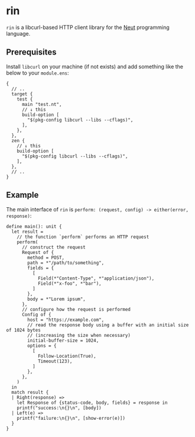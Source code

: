# rin

`rin` is a libcurl-based HTTP client library for the [Neut](https://vekatze.github.io/neut/) programming language.

## Prerequisites

Install `libcurl` on your machine (if not exists) and add something like the below to your `module.ens`:

```ens
{
  // ..
  target {
    test {
      main "test.nt",
      // ↓ this
      build-option [
        "$(pkg-config libcurl --libs --cflags)",
      ],
    },
  },
  zen {
    // ↓ this
    build-option [
      "$(pkg-config libcurl --libs --cflags)",
    ],
  },
  // ..
}
```

## Example

The main interface of `rin` is `perform: (request, config) -> either(error, response)`:

```neut
define main(): unit {
  let result =
    // the function `perform` performs an HTTP request
    perform(
      // construct the request
      Request of {
        method = POST,
        path = *"/path/to/something",
        fields = {
          [
            Field(*"Content-Type", *"application/json"),
            Field(*"x-foo", *"bar"),
          ]
        },
        body = *"Lorem ipsum",
      },
      // configure how the request is performed
      Config of {
        host = "https://example.com",
        // read the response body using a buffer with an initial size of 1024 bytes
        // (increasing the size when necessary)
        initial-buffer-size = 1024,
        options = {
          [
            Follow-Location(True),
            Timeout(123),
          ]
        },
      },
    )
  in
  match result {
  | Right(response) =>
    let Response of {status-code, body, fields} = response in
    printf("success:\n{}\n", [body])
  | Left(e) =>
    printf("failure:\n{}\n", [show-error(e)])
  }
}
```
